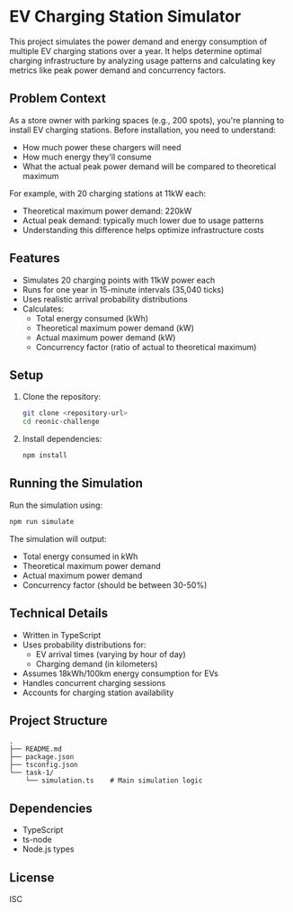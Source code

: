 # EV Charging Station Simulator

This project simulates the power demand and energy consumption of multiple EV charging stations over a year. It helps determine optimal charging infrastructure by analyzing usage patterns and calculating key metrics like peak power demand and concurrency factors.

## Problem Context

As a store owner with parking spaces (e.g., 200 spots), you're planning to install EV charging stations. Before installation, you need to understand:
- How much power these chargers will need
- How much energy they'll consume
- What the actual peak power demand will be compared to theoretical maximum

For example, with 20 charging stations at 11kW each:
- Theoretical maximum power demand: 220kW
- Actual peak demand: typically much lower due to usage patterns
- Understanding this difference helps optimize infrastructure costs

## Features

- Simulates 20 charging points with 11kW power each
- Runs for one year in 15-minute intervals (35,040 ticks)
- Uses realistic arrival probability distributions
- Calculates:
  - Total energy consumed (kWh)
  - Theoretical maximum power demand (kW)
  - Actual maximum power demand (kW)
  - Concurrency factor (ratio of actual to theoretical maximum)

## Setup

1. Clone the repository:
   ```bash
   git clone <repository-url>
   cd reonic-challenge
   ```

2. Install dependencies:
   ```bash
   npm install
   ```

## Running the Simulation

Run the simulation using:
```bash
npm run simulate
```

The simulation will output:
- Total energy consumed in kWh
- Theoretical maximum power demand
- Actual maximum power demand
- Concurrency factor (should be between 30-50%)

## Technical Details

- Written in TypeScript
- Uses probability distributions for:
  - EV arrival times (varying by hour of day)
  - Charging demand (in kilometers)
- Assumes 18kWh/100km energy consumption for EVs
- Handles concurrent charging sessions
- Accounts for charging station availability

## Project Structure

```
.
├── README.md
├── package.json
├── tsconfig.json
└── task-1/
    └── simulation.ts    # Main simulation logic
```

## Dependencies

- TypeScript
- ts-node
- Node.js types

## License

ISC
